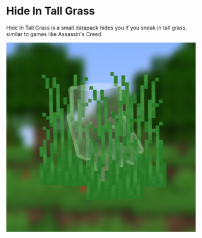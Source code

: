 # Hide In Tall Grass
Hide In Tall Grass is a small datapack hides you if you sneak in tall grass, similar to games like Assassin's Creed.

![The pack's icon](https://raw.githubusercontent.com/DragonPoika/HideInTallGrass/main/pack.png)
